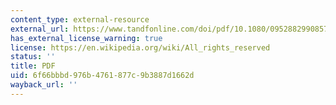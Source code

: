 ```yaml
---
content_type: external-resource
external_url: https://www.tandfonline.com/doi/pdf/10.1080/09528829908576796
has_external_license_warning: true
license: https://en.wikipedia.org/wiki/All_rights_reserved
status: ''
title: PDF
uid: 6f66bbbd-976b-4761-877c-9b3887d1662d
wayback_url: ''
---
```

